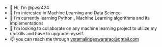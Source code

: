 - 👋 Hi, I’m @pvsr424
- 👀 I’m interested in Machine Learning and Data Science
- 🌱 I’m currently learning Python , Machine Learning algorithms and its implementations
- 💞️ I’m looking to collaborate on any machine learning project to utilize my upskills and have to upgrade myself.
- 📫 you can reach me through vsramalingeswararao@gmail.com 

<!---
pvsr424/pvsr424 is a ✨ special ✨ repository because its `README.md` (this file) appears on your GitHub profile.
You can click the Preview link to take a look at your changes.
--->

